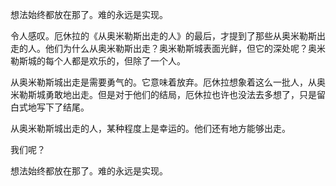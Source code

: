 想法始终都放在那了。难的永远是实现。

令人感叹。厄休拉的《从奥米勒斯出走的人》的最后，才提到了那些从奥米勒斯出走的人。他们为什么从奥米勒斯出走？奥米勒斯城表面光鲜，但它的深处呢？奥米勒斯城的每个人都是欢乐的，但除了一个人。

从奥米勒斯城出走是需要勇气的。它意味着放弃。厄休拉想象着这么一批人，从奥米勒斯城勇敢地出走。但是对于他们的结局，厄休拉也许也没法去多想了，只是留白式地写下了结尾。

从奥米勒斯城出走的人，某种程度上是幸运的。他们还有地方能够出走。

我们呢？

想法始终都放在那了。难的永远是实现。